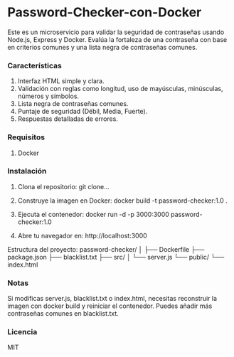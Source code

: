 # Password-Checker-con-Docker
Este es un microservicio para validar la seguridad de contraseñas usando Node.js, Express y Docker. Evalúa la fortaleza de una contraseña con base en criterios comunes y una lista negra de contraseñas comunes.

### Características 
1. Interfaz HTML simple y clara.
2. Validación con reglas como longitud, uso de mayúsculas, minúsculas, números y símbolos.
3. Lista negra de contraseñas comunes.
4. Puntaje de seguridad (Débil, Media, Fuerte).
5. Respuestas detalladas de errores.

### Requisitos
1. Docker

### Instalación
1. Clona el repositorio:
   git clone...

2. Construye la imagen en Docker:
   docker build -t password-checker:1.0 .

3. Ejecuta el contenedor:
   docker run -d -p 3000:3000 password-checker:1.0

4. Abre tu navegador en:
   http://localhost:3000

Estructura del proyecto:
      password-checker/
      │
      ├── Dockerfile
      ├── package.json
      ├── blacklist.txt
      ├── src/
      │   └── server.js
      └── public/
          └── index.html

### Notas
Si modificas server.js, blacklist.txt o index.html, necesitas reconstruir la imagen con docker build y reiniciar el contenedor.
Puedes añadir más contraseñas comunes en blacklist.txt.

### Licencia
MIT



